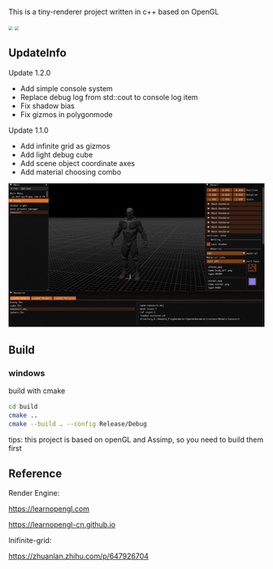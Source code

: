 This is a tiny-renderer project written in c++ based on OpenGL

<img src="/img/sample_gif_1.gif" style="zoom:50%;" />

<img src="/img/sample_gif_2.gif" style="zoom:50%;" />

## UpdateInfo
Update 1.2.0
- Add simple console system
- Replace debug log from std::cout to console log item
- Fix shadow bias
- Fix gizmos in polygonmode

Update 1.1.0
- Add infinite grid as gizmos
- Add light debug cube
- Add scene object coordinate axes
- Add material choosing combo

<img src="/img/grid.jpg" style="zoom: 50%;" />

## Build

### windows

build with cmake

```bash
cd build
cmake ..
cmake --build . --config Release/Debug
```

tips: this project is based on openGL and Assimp, so you need to build them first

## Reference
Render Engine:

https://learnopengl.com

https://learnopengl-cn.github.io

Inifinite-grid:

https://zhuanlan.zhihu.com/p/647926704
